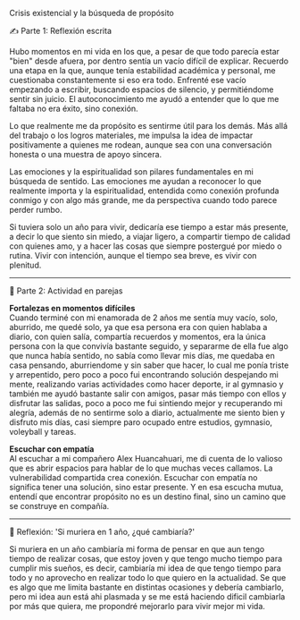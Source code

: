 Crisis existencial y la búsqueda de propósito

✍️ Parte 1: Reflexión escrita

Hubo momentos en mi vida en los que, a pesar de que todo parecía estar "bien" desde afuera, por dentro sentía un vacío difícil de explicar. Recuerdo una etapa en la que, aunque tenía estabilidad académica y personal, me cuestionaba constantemente si eso era todo. Enfrenté ese vacío empezando a escribir, buscando espacios de silencio, y permitiéndome sentir sin juicio. El autoconocimiento me ayudó a entender que lo que me faltaba no era éxito, sino conexión.

Lo que realmente me da propósito es sentirme útil para los demás. Más allá del trabajo o los logros materiales, me impulsa la idea de impactar positivamente a quienes me rodean, aunque sea con una conversación honesta o una muestra de apoyo sincera.

Las emociones y la espiritualidad son pilares fundamentales en mi búsqueda de sentido. Las emociones me ayudan a reconocer lo que realmente importa y la espiritualidad, entendida como conexión profunda conmigo y con algo más grande, me da perspectiva cuando todo parece perder rumbo.

Si tuviera solo un año para vivir, dedicaría ese tiempo a estar más presente, a decir lo que siento sin miedo, a viajar ligero, a compartir tiempo de calidad con quienes amo, y a hacer las cosas que siempre postergué por miedo o rutina. Vivir con intención, aunque el tiempo sea breve, es vivir con plenitud.

---------------------------------------------------------------------------------------------------------------

💬 Parte 2: Actividad en parejas

**Fortalezas en momentos difíciles**  
Cuando terminé con mi enamorada de 2 años me sentía muy vacío, solo, aburrido, me quedé solo, ya que esa persona era con quien hablaba a diario, con quien salía, compartía recuerdos y momentos, era la única persona con la que convivía bastante seguido, y separarme de ella fue algo que nunca había sentido, no sabía como llevar mis días, me quedaba en casa pensando, aburriendome y sin saber que hacer, lo cual me ponía triste y arrepentido, pero poco a poco fui encontrando solución despejando mi mente, realizando varias actividades como hacer deporte, ir al gymnasio y también me ayudó bastante salir con amigos, pasar más tiempo con ellos y disfrutar las salidas, poco a poco me fui sintiendo mejor y recuperando mi alegría, además de no sentirme solo a diario, actualmente me siento bien y disfruto mis días, casi siempre paro ocupado entre estudios, gymnasio, voleyball y tareas.

**Escuchar con empatía**  
Al escuchar a mi compañero Alex Huancahuari, me di cuenta de lo valioso que es abrir espacios para hablar de lo que muchas veces callamos. La vulnerabilidad compartida crea conexión. Escuchar con empatía no significa tener una solución, sino estar presente. Y en esa escucha mutua, entendí que encontrar propósito no es un destino final, sino un camino que se construye en compañía.

--------------------------------------------------------------------------------------------------------------

📝 Reflexión: 'Si muriera en 1 año, ¿qué cambiaría?'

Si muriera en un año cambiaría mi forma de pensar en que aun tengo tiempo de realizar cosas, que estoy joven y que tengo mucho tiempo para cumplir mis sueños, es decir, cambiaría mi idea de que tengo tiempo para todo y no aprovecho en realizar todo lo que quiero en la actualidad. Se que es algo que me limita bastante en distintas ocasiones y debería cambiarlo, pero mi idea aun está ahi plasmada y se me está haciendo dificil cambiarla por más que quiera, me propondré mejorarlo para vivir mejor mi vida.
